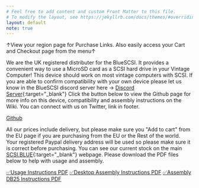 ```yaml
---
# Feel free to add content and custom Front Matter to this file.
# To modify the layout, see https://jekyllrb.com/docs/themes/#overriding-theme-defaults
layout: default
note: true
---
```


&#8593;View your region page for Purchase Links. Also easily access your Cart and Checkout page from the menu&#8593;

We are the UK registered distributer for the BlueSCSI. It provides a convenient way to use a MicroSD card as a SCSI hard drive in your Vintage Computer! This device should work on most vintage computers with SCSI. If you are able to confirm compatibility with your own device please let us know in the BlueSCSI discord server here → [Discord Server](https://discord.gg/kx2Kybx2mk){:target="_blank"} Click the button below to view the Github page for more info on this device, compatibility and assembly instructions on the Wiki. You can connect with us on Twitter, link in footer.

<p class="lead text-center">
    <a href="https://github.com/erichelgeson/BlueSCSI" target="_blank" class="btn btn-lg btn-primary">Github</a>
</p>
            
All our prices include delivery, but please make sure you "Add to cart" from the EU page if you are purchasing from the EU or the Rest of the world. Your registered Paypal delivery address will be used so please make sure it is correct before purchasing. You can see our current stock on the main [SCSI.BLUE](https://scsi.blue/){:target="_blank"} webpage. Please download the PDF files below to help with usage and assembly.

<a href="/assets/pdfs/BlueSCSI_Instructions.pdf" target="_blank">&#9989;Usage Instructions PDF</a>
<a href="/assets/pdfs/BlueSCSI_assembly.pdf" target="_blank">&#9989;Desktop Assembly Instructions PDF</a>
<a href="/assets/pdfs/BlueSCSI_Assembly_DB25.pdf" target="_blank">&#9989;Assembly DB25 Instructions PDF</a>